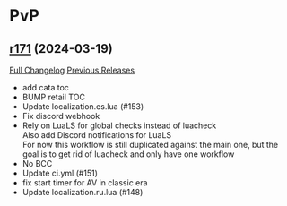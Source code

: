 # <DBM Mod> PvP

## [r171](https://github.com/DeadlyBossMods/DBM-PvP/tree/r171) (2024-03-19)
[Full Changelog](https://github.com/DeadlyBossMods/DBM-PvP/compare/r170...r171) [Previous Releases](https://github.com/DeadlyBossMods/DBM-PvP/releases)

- add cata toc  
- BUMP retail TOC  
- Update localization.es.lua (#153)  
- Fix discord webhook  
- Rely on LuaLS for global checks instead of luacheck  
    Also add Discord notifications for LuaLS  
    For now this workflow is still duplicated against the main one, but the  
    goal is to get rid of luacheck and only have one workflow  
- No BCC  
- Update ci.yml (#151)  
- fix start timer for AV in classic era  
- Update localization.ru.lua (#148)  
